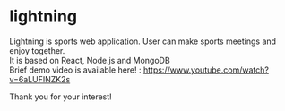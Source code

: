 # lightning
Lightning is sports web application. User can make sports meetings and enjoy together.<br>
It is based on React, Node.js and MongoDB<br>
Brief demo video is available here! : https://www.youtube.com/watch?v=6aLUFINZK2s<br>

Thank you for your interest!
